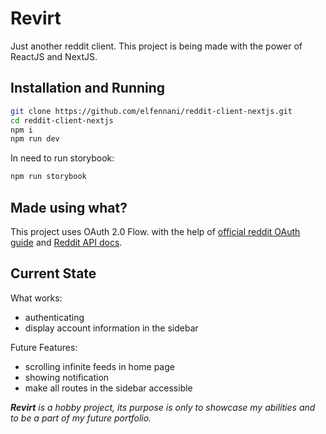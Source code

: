 # Revirt

Just another reddit client. This project is being made with the power of ReactJS and NextJS.

## Installation and Running

```bash
git clone https://github.com/elfennani/reddit-client-nextjs.git
cd reddit-client-nextjs
npm i
npm run dev
```

In need to run storybook:

```bash
npm run storybook
```

## Made using what?

This project uses OAuth 2.0 Flow. with the help of [official reddit OAuth guide](https://github.com/reddit-archive/reddit/wiki/OAuth2) and
[Reddit API docs](https://www.reddit.com/dev/api/oauth).

## Current State

What works:

-   authenticating
-   display account information in the sidebar

Future Features:

-   scrolling infinite feeds in home page
-   showing notification
-   make all routes in the sidebar accessible

***Revirt** is a hobby project, its purpose is only to showcase my abilities and to be a part of my future portfolio.*
